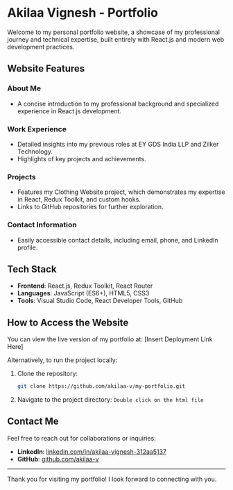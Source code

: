 # Akilaa Vignesh - Portfolio

Welcome to my personal portfolio website, a showcase of my professional journey and technical expertise, built entirely with React.js and modern web development practices.

## **Website Features**

### **About Me**
- A concise introduction to my professional background and specialized experience in React.js development.

### **Work Experience**
- Detailed insights into my previous roles at EY GDS India LLP and Zilker Technology.
- Highlights of key projects and achievements.

### **Projects**
- Features my Clothing Website project, which demonstrates my expertise in React, Redux Toolkit, and custom hooks.
- Links to GitHub repositories for further exploration.

### **Contact Information**
- Easily accessible contact details, including email, phone, and LinkedIn profile.

## **Tech Stack**
- **Frontend**: React.js, Redux Toolkit, React Router
- **Languages**: JavaScript (ES6+), HTML5, CSS3
- **Tools**: Visual Studio Code, React Developer Tools, GitHub

## **How to Access the Website**
You can view the live version of my portfolio at: [Insert Deployment Link Here]

Alternatively, to run the project locally:

1. Clone the repository:
   ```bash
   git clone https://github.com/akilaa-v/my-portfolio.git
   ```

2. Navigate to the project directory:
  ```Double click on the html file ```

   
## **Contact Me**
Feel free to reach out for collaborations or inquiries:

- **LinkedIn**: [linkedin.com/in/akilaa-vignesh-312aa5137](https://www.linkedin.com/in/akilaa-vignesh-312aa5137)
- **GitHub**: [github.com/akilaa-v](https://github.com/akilaa-v)

---

Thank you for visiting my portfolio! I look forward to connecting with you.
